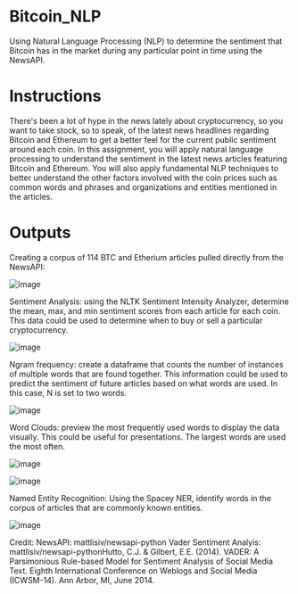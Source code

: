 # Bitcoin_NLP
Using Natural Language Processing (NLP) to determine the sentiment that Bitcoin has in the market during any particular point in time using the NewsAPI.


# Instructions
There's been a lot of hype in the news lately about cryptocurrency, so you want to take stock, so to speak, of the latest news headlines regarding Bitcoin and Ethereum to get a better feel for the current public sentiment around each coin.
In this assignment, you will apply natural language processing to understand the sentiment in the latest news articles featuring Bitcoin and Ethereum. You will also apply fundamental NLP techniques to better understand the other factors involved with the coin prices such as common words and phrases and organizations and entities mentioned in the articles.

# Outputs
Creating a corpus of 114 BTC and Etherium articles pulled directly from the NewsAPI:

![image](https://user-images.githubusercontent.com/99841428/180664491-c6ca293e-41aa-4893-a826-e86ce7cea93d.png)


Sentiment Analysis: using the NLTK Sentiment Intensity Analyzer, determine the mean, max, and min sentiment scores from each article for each coin. This data could be used to determine when to buy or sell a particular cryptocurrency.

![image](https://user-images.githubusercontent.com/99841428/180664554-757d391c-0d85-45d1-a570-7f1700f4c871.png)

Ngram frequency: create a dataframe that counts the number of instances of multiple words that are found together. This information could be used to predict the sentiment of future articles based on what words are used. In this case, N is set to two words.

![image](https://user-images.githubusercontent.com/99841428/180664610-31fe38be-92a3-4edf-aae4-9f6fa91ab8a0.png)

Word Clouds: preview the most frequently used words to display the data visually. This could be useful for presentations. The largest words are used the most often.

![image](https://user-images.githubusercontent.com/99841428/180664661-a5ce1db0-a011-4bb9-bbd9-9a11346861a5.png)

![image](https://user-images.githubusercontent.com/99841428/180664677-45d13d89-2f79-4120-a553-cef30edc3957.png)

Named Entity Recognition: Using the Spacey NER, identify words in the corpus of articles that are commonly known entities.

![image](https://user-images.githubusercontent.com/99841428/180664773-f5671b05-293f-4100-a8dd-034d04ed389c.png)


Credit:
NewsAPI: mattlisiv/newsapi-python
Vader Sentiment Analyis: mattlisiv/newsapi-pythonHutto, C.J. & Gilbert, E.E. (2014). VADER: A Parsimonious Rule-based Model for Sentiment Analysis of Social Media Text. Eighth International Conference on Weblogs and Social Media (ICWSM-14). Ann Arbor, MI, June 2014.
